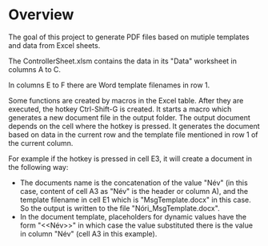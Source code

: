 # Overview

The goal of this project to generate PDF files based on mutiple templates and data from Excel sheets.

The ControllerSheet.xlsm contains the data in its "Data" worksheet in columns A to C.

In columns E to F there are Word template filenames in row 1.

Some functions are created by macros in the Excel table. After they are executed, the hotkey Ctrl-Shift-G is created. It starts a macro which generates a new document file in the output folder.
The output document depends on the cell where the hotkey is pressed. It generates the document based on data in the current row and the template file mentioned in row 1 of the current column.

For example if the hotkey is pressed in cell E3, it will create a document in the following way:
- The documents name is the concatenation of the value "Név" (in this case, content of cell A3 as "Név" is the header or column A), and the template filename in cell E1 which is "MsgTemplate.docx" in this case. So the output is written to the file "Nóri_MsgTemplate.docx".
- In the document template, placeholders for dynamic values have the form "<<Név>>" in which case the value substituted there is the value in column "Név" (cell A3 in this example).




